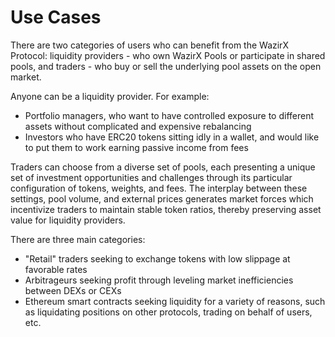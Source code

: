 # Use Cases

There are two categories of users who can benefit from the WazirX Protocol: liquidity providers - who own WazirX Pools or participate in shared pools, and traders - who buy or sell the underlying pool assets on the open market.

Anyone can be a liquidity provider. For example:

* Portfolio managers, who want to have controlled exposure to different assets without complicated and expensive rebalancing 
* Investors who have ERC20 tokens sitting idly in a wallet, and would like to put them to work earning passive income from fees 

Traders can choose from a diverse set of pools, each presenting a unique set of investment opportunities and challenges through its particular configuration of tokens, weights, and fees. The interplay between these settings, pool volume, and external prices generates market forces which incentivize traders to maintain stable token ratios, thereby preserving asset value for liquidity providers.

There are three main categories:

* "Retail" traders seeking to exchange tokens with low slippage at favorable rates
* Arbitrageurs seeking profit through leveling market inefficiencies between DEXs or CEXs 
* Ethereum smart contracts seeking liquidity for a variety of reasons, such as liquidating positions on other protocols, trading on behalf of users, etc. 

